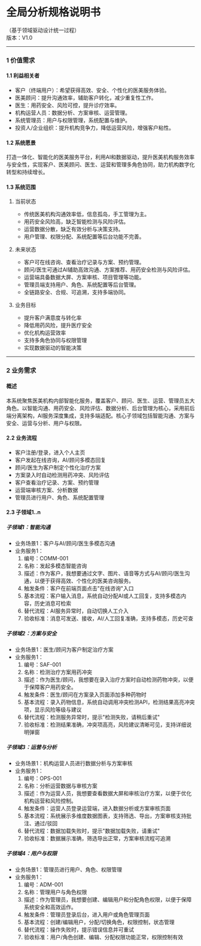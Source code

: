 # 全局分析规格说明书  
（基于领域驱动设计统一过程）  
版本：V1.0

---

### 1 价值需求

#### 1.1 利益相关者

- 客户（终端用户）：希望获得高效、安全、个性化的医美服务体验。
- 医美顾问：提升沟通效率，辅助客户转化，减少重复性工作。
- 医生：用药安全、风险可控，提升诊疗效率。
- 机构运营人员：数据分析、方案审核、运营管理。
- 系统管理员：用户与权限管理，系统配置与维护。
- 投资人/企业组织：提升机构竞争力，降低运营风险，增强客户粘性。

#### 1.2 系统愿景

打造一体化、智能化的医美服务平台，利用AI和数据驱动，提升医美机构服务效率与安全性，实现客户、医美顾问、医生、运营和管理多角色协同，助力机构数字化转型和持续增长。

#### 1.3 系统范围

1. 当前状态
   - 传统医美机构沟通效率低，信息孤岛，手工管理为主。
   - 用药安全风险高，缺乏智能检测与风险评估。
   - 运营数据分散，缺乏有效分析与决策支持。
   - 用户管理、权限分配、系统配置等后台功能不完善。

2. 未来状态
   - 客户可在线咨询、查看治疗记录与方案、预约管理。
   - 顾问/医生可通过AI辅助高效沟通、方案推荐、用药安全检测与风险评估。
   - 运营端具备数据大屏、方案审核、项目管理等功能。
   - 管理员端支持用户、角色、系统配置等后台管理。
   - 全链路安全、合规、可追溯，支持多端协同。

3. 业务目标
   - 提升客户满意度与转化率
   - 降低用药风险，提升医疗安全
   - 优化机构运营效率
   - 支持多角色协同与权限管理
   - 实现数据驱动的智能决策

---

### 2 业务需求

#### 概述

本系统聚焦医美机构内部智能化服务，覆盖客户、顾问、医生、运营、管理员五大角色。以智能沟通、用药安全、风险评估、数据分析、后台管理为核心，采用前后端分离架构，AI服务深度集成，支持多端适配。核心子领域包括智能沟通、方案与安全、运营与分析、用户与权限。

#### 2.2 业务流程

- 客户注册/登录，进入个人主页
- 客户发起在线咨询，AI/顾问多模态回复
- 顾问/医生为客户制定个性化治疗方案
- 方案录入时自动检测用药冲突、风险评估
- 客户查看治疗记录、方案、预约管理
- 运营端审核方案、分析数据
- 管理员进行用户、角色、系统配置管理

#### 2.3 子领域1..n

##### 子领域1：智能沟通

- 业务场景1：客户与AI/顾问/医生多模态沟通
- 业务服务1：
  1. 编号：COMM-001
  2. 名称：发起多模态智能咨询
  3. 描述：作为客户，我想要通过文字、图片、语音等方式与AI/顾问/医生沟通，以便于获得高效、个性化的医美咨询服务。
  4. 触发条件：客户在前端页面点击"在线咨询"入口
  5. 基本流程：客户输入消息，系统自动分配AI或人工回复，支持多模态内容，历史消息可检索
  6. 替代流程：AI服务异常时，自动切换人工介入
  7. 验收标准：消息可发送、接收，AI/人工回复准确，支持多模态，历史可查

##### 子领域2：方案与安全

- 业务场景1：医生/顾问为客户制定治疗方案
- 业务服务1：
  1. 编号：SAF-001
  2. 名称：检测治疗方案用药冲突
  3. 描述：作为医生/顾问，我想要在录入治疗方案时自动检测药物冲突，以便于保障客户用药安全。
  4. 触发条件：医生/顾问在方案录入页面添加多种药物时
  5. 基本流程：录入药物信息，系统自动调用冲突检测API，检测结果高亮冲突项，显示风险等级与建议
  6. 替代流程：检测服务异常时，提示"检测失败，请稍后重试"
  7. 验收标准：检测结果准确，冲突项高亮，风险建议清晰可见，支持详细说明弹窗

##### 子领域3：运营与分析

- 业务场景1：机构运营人员进行数据分析与方案审核
- 业务服务1：
  1. 编号：OPS-001
  2. 名称：分析运营数据与审核方案
  3. 描述：作为运营人员，我想要查看数据大屏和审核治疗方案，以便于优化机构运营和风险控制。
  4. 触发条件：运营人员登录运营端，进入数据分析或方案审核页面
  5. 基本流程：系统展示多维度数据图表，支持筛选、导出，方案审核支持批注、通过/驳回
  6. 替代流程：数据加载失败时，提示"数据加载失败，请重试"
  7. 验收标准：数据展示准确，筛选导出正常，方案审核流程可追溯

##### 子领域4：用户与权限

- 业务场景1：管理员进行用户、角色、权限管理
- 业务服务1：
  1. 编号：ADM-001
  2. 名称：管理用户与角色权限
  3. 描述：作为管理员，我想要创建、编辑用户和分配角色权限，以便于保障系统安全和高效运作。
  4. 触发条件：管理员登录后台，进入用户或角色管理页面
  5. 基本流程：创建/编辑用户，分配/切换角色，权限控制，状态管理
  6. 替代流程：操作失败时，提示错误信息并可重试
  7. 验收标准：用户/角色创建、编辑、分配权限功能正常，权限控制有效

